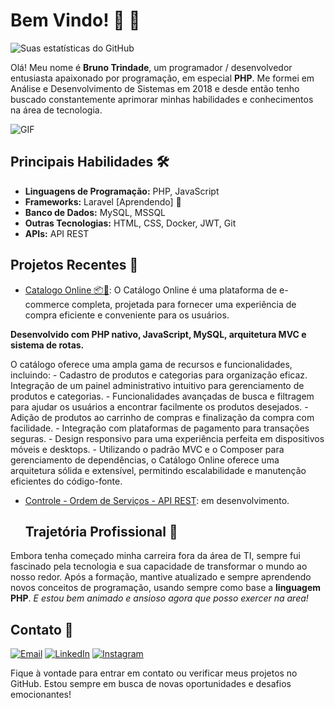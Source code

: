 #  Bem Vindo! 🚀  🙂
![Suas estatísticas do GitHub](https://github-readme-stats.vercel.app/api?username=brunohtrindade&show_icons=true&theme=radical)


Olá! Meu nome é **Bruno Trindade**, um programador / desenvolvedor entusiasta apaixonado por programação, em especial **PHP**. Me formei em Análise e Desenvolvimento de Sistemas em 2018 e desde então tenho buscado constantemente aprimorar minhas habilidades e conhecimentos na área de tecnologia.

![GIF](link_para_seu_gif.gif)

## Principais Habilidades 🛠️

- **Linguagens de Programação:** PHP, JavaScript
- **Frameworks:** Laravel [Aprendendo] 📓
- **Banco de Dados:** MySQL, MSSQL
- **Outras Tecnologias:** HTML, CSS, Docker, JWT, Git
- **APIs:** API REST

## Projetos Recentes 🚀

- [Catalogo Online 📦🛒](https://github.com/BrunohTrindade/Catalogo-online): 
O Catálogo Online é uma plataforma de e-commerce completa, projetada para fornecer uma experiência de compra eficiente e conveniente para os usuários.

**Desenvolvido com PHP nativo, JavaScript, MySQL, arquitetura MVC e sistema de rotas.**

O catálogo oferece uma ampla gama de recursos e funcionalidades, incluindo:
    - Cadastro de produtos e categorias para organização eficaz.
Integração de um painel administrativo intuitivo para gerenciamento de produtos e categorias.
    - Funcionalidades avançadas de busca e filtragem para ajudar os usuários a encontrar facilmente os produtos desejados.
    - Adição de produtos ao carrinho de compras e finalização da compra com facilidade.
    - Integração com plataformas de pagamento para transações seguras.
    - Design responsivo para uma experiência perfeita em dispositivos móveis e desktops.
    - Utilizando o padrão MVC e o Composer para gerenciamento de dependências, o Catálogo Online oferece uma arquitetura sólida e extensível, permitindo escalabilidade e manutenção eficientes do código-fonte. 
    
- [Controle - Ordem de Serviços - API REST](link_projeto_2): em desenvolvimento.

  ## Trajetória Profissional 💼

Embora tenha começado minha carreira fora da área de TI, sempre fui fascinado pela tecnologia e sua capacidade de transformar o mundo ao nosso redor. Após a formação, mantive atualizado e sempre aprendendo novos conceitos de programação, usando sempre como base a **linguagem PHP**.
_E estou bem animado e ansioso agora que posso exercer na area!_

## Contato 📧

[![Email](https://img.shields.io/badge/Email-D14836?style=for-the-badge&logo=gmail&logoColor=white)](mailto:bruno_henriquet@live.com) [![LinkedIn](https://img.shields.io/badge/LinkedIn-0077B5?style=for-the-badge&logo=linkedin&logoColor=white)](https://www.linkedin.com/in/brunohtrindade/) [![Instagram](https://img.shields.io/badge/Instagram-E4405F?style=for-the-badge&logo=instagram&logoColor=white)](https://instagram.com/brunoh_trindade)




Fique à vontade para entrar em contato ou verificar meus projetos no GitHub. Estou sempre em busca de novas oportunidades e desafios emocionantes!
